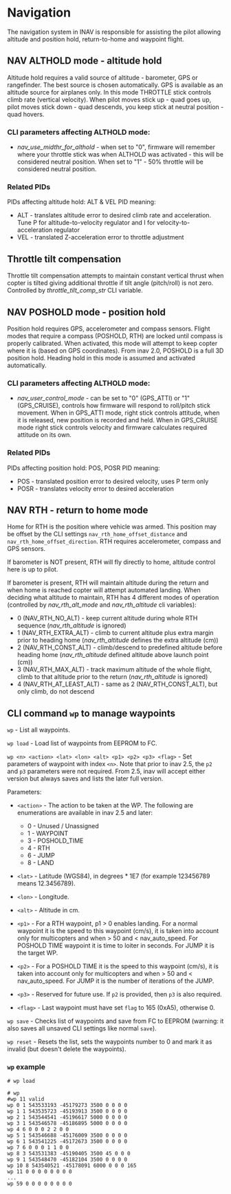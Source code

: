 # Navigation

The navigation system in INAV is responsible for assisting the pilot allowing altitude and position hold, return-to-home and waypoint flight.

## NAV ALTHOLD mode - altitude hold

Altitude hold requires a valid source of altitude - barometer, GPS or rangefinder. The best source is chosen automatically. GPS is available as an altitude source for airplanes only.
In this mode THROTTLE stick controls climb rate (vertical velocity). When pilot moves stick up - quad goes up, pilot moves stick down - quad descends, you keep stick at neutral position - quad hovers.

### CLI parameters affecting ALTHOLD mode:
* *nav_use_midthr_for_althold* - when set to "0", firmware will remember where your throttle stick was when ALTHOLD was activated - this will be considered neutral position. When set to "1" - 50% throttle will be considered neutral position.

### Related PIDs
PIDs affecting altitude hold: ALT & VEL
PID meaning:
* ALT - translates altitude error to desired climb rate and acceleration. Tune P for altitude-to-velocity regulator and I for velocity-to-acceleration regulator
* VEL - translated Z-acceleration error to throttle adjustment

## Throttle tilt compensation

Throttle tilt compensation attempts to maintain constant vertical thrust when copter is tilted giving additional throttle if tilt angle (pitch/roll) is not zero. Controlled by *throttle_tilt_comp_str* CLI variable.

## NAV POSHOLD mode - position hold

Position hold requires GPS, accelerometer and compass sensors. Flight modes that require a compass (POSHOLD, RTH) are locked until compass is properly calibrated.
When activated, this mode will attempt to keep copter where it is (based on GPS coordinates). From inav 2.0, POSHOLD is a full 3D position hold. Heading hold in this mode is assumed and activated automatically.

### CLI parameters affecting ALTHOLD mode:
* *nav_user_control_mode* - can be set to "0" (GPS_ATTI) or "1" (GPS_CRUISE), controls how firmware will respond to roll/pitch stick movement. When in GPS_ATTI mode, right stick controls attitude, when it is released, new position is recorded and held. When in GPS_CRUISE mode right stick controls velocity and firmware calculates required attitude on its own.

### Related PIDs
PIDs affecting position hold: POS, POSR
PID meaning:
* POS - translated position error to desired velocity, uses P term only
* POSR - translates velocity error to desired acceleration

## NAV RTH - return to home mode

Home for RTH is the position where vehicle was armed. This position may be offset by the CLI settings `nav_rth_home_offset_distance` and `nav_rth_home_offset_direction`. RTH requires accelerometer, compass and GPS sensors.

If barometer is NOT present, RTH will fly directly to home, altitude control here is up to pilot.

If barometer is present, RTH will maintain altitude during the return and when home is reached copter will attempt automated landing.
When deciding what altitude to maintain, RTH has 4 different modes of operation (controlled by *nav_rth_alt_mode* and *nav_rth_altitude* cli variables):
* 0 (NAV_RTH_NO_ALT) - keep current altitude during whole RTH sequence (*nav_rth_altitude* is ignored)
* 1 (NAV_RTH_EXTRA_ALT) - climb to current altitude plus extra margin prior to heading home (*nav_rth_altitude* defines the extra altitude (cm))
* 2 (NAV_RTH_CONST_ALT) - climb/descend to predefined altitude before heading home (*nav_rth_altitude* defined altitude above launch point (cm))
* 3 (NAV_RTH_MAX_ALT) - track maximum altitude of the whole flight, climb to that altitude prior to the return (*nav_rth_altitude* is ignored)
* 4 (NAV_RTH_AT_LEAST_ALT) - same as 2 (NAV_RTH_CONST_ALT), but only climb, do not descend

## CLI command `wp` to manage waypoints

`wp` - List all waypoints.

`wp load` - Load list of waypoints from EEPROM to FC.

`wp <n> <action> <lat> <lon> <alt> <p1> <p2> <p3> <flag>` - Set parameters of waypoint with index `<n>`. Note that prior to inav 2.5, the `p2` and `p3` parameters were not required. From 2.5, inav will accept either version but always saves and lists the later full version.

Parameters:

  * `<action>` - The action to be taken at the WP. The following are enumerations are available in inav 2.5 and later:
      *  0 - Unused / Unassigned
      *  1 - WAYPOINT
      *  3 - POSHOLD_TIME
      *  4 - RTH
      *  6 - JUMP
      *  8 - LAND

  * `<lat>` - Latitude (WGS84), in degrees * 1E7 (for example 123456789 means 12.3456789).

  * `<lon>` - Longitude.

  * `<alt>` - Altitude in cm.

  * `<p1>` - For a RTH waypoint, p1 > 0 enables landing. For a normal waypoint it is the speed to this waypoint (cm/s), it is taken into account only for multicopters and when > 50 and < nav_auto_speed. For POSHOLD TIME waypoint it is time to loiter in seconds. For JUMP it is the target WP.

  * `<p2>` - For a POSHOLD TIME it is the speed to this waypoint (cm/s), it is taken into account only for multicopters and when > 50 and < nav_auto_speed. For JUMP it is the number of iterations of the JUMP.

  * `<p3>` - Reserved for future use. If `p2` is provided, then `p3` is also required.

  * `<flag>` - Last waypoint must have set `flag` to 165 (0xA5), otherwise 0.

`wp save` - Checks list of waypoints and save from FC to EEPROM (warning: it also saves all unsaved CLI settings like normal `save`).

`wp reset` - Resets the list, sets the waypoints number to 0 and mark it as invalid (but doesn't delete the waypoints).

### `wp` example

```
# wp load

# wp
#wp 11 valid
wp 0 1 543533193 -45179273 3500 0 0 0 0
wp 1 1 543535723 -45193913 3500 0 0 0 0
wp 2 1 543544541 -45196617 5000 0 0 0 0
wp 3 1 543546578 -45186895 5000 0 0 0 0
wp 4 6 0 0 0 2 2 0 0
wp 5 1 543546688 -45176009 3500 0 0 0 0
wp 6 1 543541225 -45172673 3500 0 0 0 0
wp 7 6 0 0 0 1 1 0 0
wp 8 3 543531383 -45190405 3500 45 0 0 0
wp 9 1 543548470 -45182104 3500 0 0 0 0
wp 10 8 543540521 -45178091 6000 0 0 0 165
wp 11 0 0 0 0 0 0 0 0
...
wp 59 0 0 0 0 0 0 0 0
```
